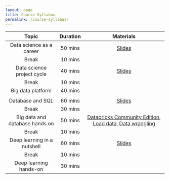```yaml
---
layout: page
title: Course Syllabus
permalink: /course-syllabus/
---
```


| Topic | Duration | Materials |
| :---: | :---: | :---: |
| Data science as a career | 50 mins | [Slides](https://course2022.scientistcafe.com/slides/Introduction) |
| Break | 10 mins |  |
| Data science project cycle  | 40 mins | [Slides]()   |
| Break | 10 mins |  |
| Big data platform| 40 mins | |
|  |  |  |
| Database and SQL | 60 mins |[Slides](https://course2022.scientistcafe.com/slides/Database) |
| Break | 30 mins | |
| Big data and database hands on | 50 mins | [Databricks Community Edition](https://databricks.com/try-databricks), [Load data](), [Data wrangling]() |
| Break | 10 mins | |
| Deep learning in a nutshell  | 60 mins | [Slides]() |
| Break | 10 mins |  |
| Deep learning hands-on | 30 mins | |